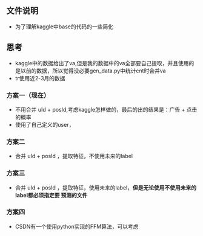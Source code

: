 ## 文件说明
- 为了理解kaggle中base的代码的一些简化

## 思考
- kaggle中的数据给出了va,但是我的数据中的va全部要自己提取，并且使用的是以前的数据，所以觉得没必要gen_data.py中统计cnt时合并va
- tr使用近2-3月的数据
### 方案一（现在）
- 不用合并 uId + posId,考虑kaggle怎样做的，最后的出的结果是：广告 + 点击的概率
- 使用了自己定义的user，

### 方案二
- 合并 uId + posId ，提取特征，不使用未来的label

### 方案三
- 合并 uId + posId ，提取特征，使用未来的label，**但是无论使用不使用未来的label都必须指定要 预测的文件**

### 方案四
- CSDN有一个使用python实现的FFM算法，可以考虑

